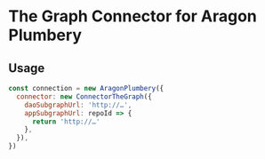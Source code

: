 # The Graph Connector for Aragon Plumbery

## Usage

```js
const connection = new AragonPlumbery({
  connector: new ConnectorTheGraph({
    daoSubgraphUrl: 'http://…',
    appSubgraphUrl: repoId => {
      return 'http://…'
    },
  }),
})
```
